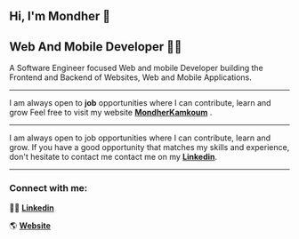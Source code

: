 ## Hi, I'm Mondher 👋

## Web And Mobile Developer 👨‍💻 

A Software Engineer focused Web and mobile Developer building the Frontend and Backend of Websites, Web and Mobile Applications.

---

I am always open to **job** opportunities where I can contribute, learn and grow
Feel free to visit my website **[MondherKamkoum](https://mondherkamkoum.netlify.app)** .

---

I am always open to job opportunities where I can contribute, learn and grow. If you have a good opportunity that matches my skills and experience, don't hesitate to contact me contact me on my **[Linkedin](https://www.linkedin.com/in/mondher-k-146750150/)**.

---
### Connect with me:

👨‍💼 **[Linkedin](https://www.linkedin.com/in/mondher-k-146750150/)**

🌎 **[Website](https://mondherkamkoum.netlify.app)**

